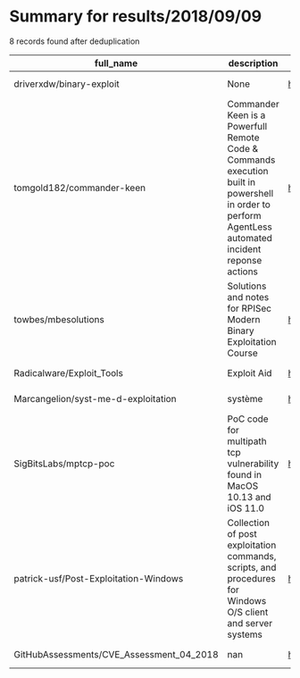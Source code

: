 
# Summary for results/2018/09/09
    
8 records found after deduplication

| full_name | description | html_url | matched_list | matched_count | pushed_at | size | stargazers_count | language | forks_count | vul_ids |
|------------------------------------------|-----------------------------------------------------------------------------------------------------------------------------------------------------|-------------------------------------------------------------|---------------------------|-----------------|---------------------------|--------|--------------------|------------|---------------|-----------|
| driverxdw/binary-exploit | None | https://github.com/driverxdw/binary-exploit | ['exploit'] | 1 | 2018-09-09 11:58:52+00:00 | 2607 | 4 | Python | 4 | [] |
| tomgold182/commander-keen | Commander Keen is a Powerfull Remote Code & Commands execution built in powershell in order to perform AgentLess automated incident reponse actions | https://github.com/tomgold182/commander-keen | ['remote code execution'] | 1 | 2018-09-09 12:07:30+00:00 | 6 | 5 | PowerShell | 0 | [] |
| towbes/mbesolutions | Solutions and notes for RPISec Modern Binary Exploitation Course | https://github.com/towbes/mbesolutions | ['exploit'] | 1 | 2018-09-09 13:33:02+00:00 | 3 | 1 | C | 0 | [] |
| Radicalware/Exploit_Tools | Exploit Aid | https://github.com/Radicalware/Exploit_Tools | ['exploit'] | 1 | 2018-09-09 06:00:57+00:00 | 17 | 1 | Ruby | 1 | [] |
| Marcangelion/syst-me-d-exploitation | système | https://github.com/Marcangelion/syst-me-d-exploitation | ['exploit'] | 1 | 2018-09-09 09:00:12+00:00 | 0 | 0 | | 0 | [] |
| SigBitsLabs/mptcp-poc | PoC code for multipath tcp vulnerability found in MacOS 10.13 and iOS 11.0 | https://github.com/SigBitsLabs/mptcp-poc | ['vulnerability poc'] | 1 | 2018-09-09 10:54:41+00:00 | 6 | 0 | C | 0 | [] |
| patrick-usf/Post-Exploitation-Windows | Collection of post exploitation commands, scripts, and procedures for Windows O/S client and server systems | https://github.com/patrick-usf/Post-Exploitation-Windows | ['exploit'] | 1 | 2018-09-09 16:13:26+00:00 | 2 | 1 | | 1 | [] |
| GitHubAssessments/CVE_Assessment_04_2018 | nan | https://github.com/GitHubAssessments/CVE_Assessment_04_2018 | ['cve-2'] | 1 | 2018-09-09 17:48:15+00:00 | 1139 | 0 | nan | 0 | [] |
